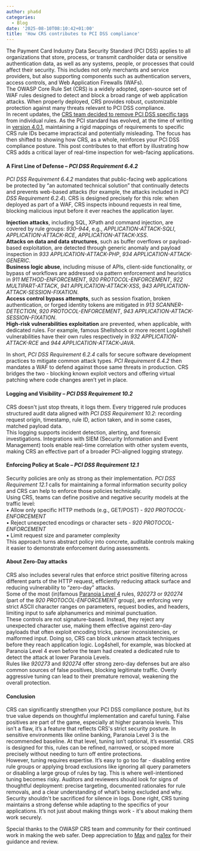 ```yaml
---
author: pha6d
categories:
  - Blog
date: '2025-08-10T08:10:42+01:00'
title: 'How CRS contributes to PCI DSS compliance'
---
```

The Payment Card Industry Data Security Standard (PCI DSS) applies to all organizations that store, process, or transmit cardholder data or sensitive authentication data, as well as any systems, people, or processes that could affect their security. This includes not only merchants and service providers, but also supporting components such as authentication servers, access controls, and Web Application Firewalls (WAFs).  
The OWASP Core Rule Set (CRS) is a widely adopted, open-source set of WAF rules designed to detect and block a broad range of web application attacks. When properly deployed, CRS provides robust, customizable protection against many threats relevant to PCI DSS compliance.  
In recent updates, the [CRS team decided to remove PCI DSS specific tags](https://github.com/coreruleset/coreruleset/issues/4194) from individual rules. As the PCI standard has evolved, at the time of writing in [version 4.0.1](https://docs-prv.pcisecuritystandards.org/PCI%20DSS/Standard/PCI-DSS-v4_0_1.pdf), maintaining a rigid mappings of requirements to specific CRS rule IDs became impractical and potentially misleading. The focus has then shifted to showing how CRS, as a whole, reinforces your PCI DSS compliance posture. This post contributes to that effort by illustrating how CRS adds a critical layer of real-time inspection for web-facing applications.

#### A First Line of Defense – *PCI DSS Requirement 6.4.2*

*PCI DSS Requirement 6.4.2* mandates that public-facing web applications be protected by “an automated technical solution” that continually detects and prevents web-based attacks (for example, the attacks included in *PCI DSS Requirement 6.2.4*). CRS is designed precisely for this role: when deployed as part of a WAF, CRS inspects inbound requests in real time, blocking malicious input before it ever reaches the application layer.

**Injection attacks**, including SQL, XPath and command injection, are covered by rule groups: *930–944*, e.g., *APPLICATION-ATTACK-SQLI*, *APPLICATION-ATTACK-RCE*, *APPLICATION-ATTACK-XSS*.  
**Attacks on data and data structures**, such as buffer overflows or payload-based exploitation, are detected through generic anomaly and payload inspection in *933 APPLICATION-ATTACK-PHP*, *934 APPLICATION-ATTACK-GENERIC*.  
**Business logic abuse**, including misuse of APIs, client-side functionality, or bypass of workflows are addressed via pattern enforcement and heuristics in *911 METHOD-ENFORCEMENT*, *920 PROTOCOL-ENFORCEMENT*, *922 MULTIPART-ATTACK*, *941 APPLICATION-ATTACK-XSS*, *943 APPLICATION-ATTACK-SESSION-FIXATION*.  
**Access control bypass attempts**, such as session fixation, broken authentication, or forged identity tokens are mitigated in *913 SCANNER-DETECTION*, *920 PROTOCOL-ENFORCEMENT*, *943 APPLICATION-ATTACK-SESSION-FIXATION*.  
**High-risk vulnerabilities exploitation** are prevented, when applicable, with dedicated rules. For example, famous Shellshock or more recent Log4shell vulnerabilities have their own rules respectively in *932 APPLICATION-ATTACK-RCE* and *944 APPLICATION-ATTACK-JAVA*.  

In short, *PCI DSS Requirement 6.2.4* calls for secure software development practices to mitigate common attack types. *PCI Requirement 6.4.2* then mandates a WAF to defend against those same threats in production. CRS bridges the two - blocking known exploit vectors and offering virtual patching where code changes aren’t yet in place.

#### Logging and Visibility – *PCI DSS Requirement 10.2*
CRS doesn't just stop threats, it logs them. Every triggered rule produces structured audit data aligned with *PCI DSS Requirement 10.2*: recording request origin, timestamp, rule ID, action taken, and in some cases, matched payload data.  
This logging supports incident detection, alerting, and forensic investigations. Integrations with SIEM (Security Information and Event Management) tools enable real-time correlation with other system events, making CRS an effective part of a broader PCI-aligned logging strategy.

#### Enforcing Policy at Scale – *PCI DSS Requirement 12.1*
Security policies are only as strong as their implementation. *PCI DSS Requirement 12.1* calls for maintaining a formal information security policy and CRS can help to enforce those policies technically.  
Using CRS, teams can define positive and negative security models at the traffic level:  
• Allow only specific HTTP methods (e.g., GET/POST) - *920 PROTOCOL-ENFORCEMENT*  
• Reject unexpected encodings or character sets - *920 PROTOCOL-ENFORCEMENT*  
• Limit request size and parameter complexity  
This approach turns abstract policy into concrete, auditable controls making it easier to demonstrate enforcement during assessments.

#### About Zero-Day attacks
CRS also includes several rules that enforce strict positive filtering across different parts of the HTTP request, efficiently reducing attack surface and reducing vulnerability to “zero-day” attacks.  
Some of the most (in)famous [Paranoia Level 4](https://coreruleset.org/docs/2-how-crs-works/2-2-paranoia_levels/) rules, *920273* or *920274* (part of the *920 PROTOCOL-ENFORCEMENT* group), are enforcing very strict ASCII character ranges on parameters, request bodies, and headers, limiting input to safe alphanumerics and minimal punctuation.  
These controls are not signature-based. Instead, they reject any unexpected character use, making them effective against zero-day payloads that often exploit encoding tricks, parser inconsistencies, or malformed input. Doing so, CRS can block unknown attack techniques before they reach application logic. Log4shell, for example, was blocked at Paranoia Level 4 even before the team had created a dedicated rule to detect the attack at lower Paranoia Levels.  
Rules like *920273* and *920274* offer strong zero-day defenses but are also common sources of false positives, blocking legitimate traffic. Overly aggressive tuning can lead to their premature removal, weakening the overall protection.

#### Conclusion
CRS can significantly strengthen your PCI DSS compliance posture, but its true value depends on thoughtful implementation and careful tuning. False positives are part of the game, especially at higher paranoia levels. This isn’t a flaw, it’s a feature that reflects CRS's strict security posture. In sensitive environments like online banking, Paranoia Level 3 is the recommended baseline. At that level, tuning isn’t optional, it’s essential. CRS is designed for this, rules can be refined, narrowed, or scoped more precisely without needing to turn off entire protections.  
However, tuning requires expertise. It’s easy to go too far - disabling entire rule groups or applying broad exclusions like ignoring all query parameters or disabling a large group of rules by tag. This is where well-intentioned tuning becomes risky. Auditors and reviewers should look for signs of thoughtful deployment: precise targeting, documented rationales for rule removals, and a clear understanding of what’s being excluded and why.  
Security shouldn't be sacrificed for silence in logs. Done right, CRS tuning maintains a strong defense while adapting to the specifics of your applications. It’s not just about making things work - it's about making them work securely.  

Special thanks to the OWASP CRS team and community for their continued work in making the web safer. Deep appreciation to [Max](https://github.com/theseion) and [na1ex](https://github.com/na1ex) for their guidance and review.
